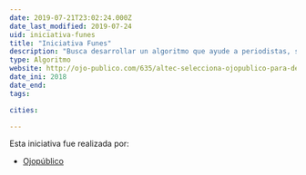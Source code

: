 ```yaml
---
date: 2019-07-21T23:02:24.000Z
date_last_modified: 2019-07-24
uid: iniciativa-funes
title: "Iniciativa Funes"
description: "Busca desarrollar un algoritmo que ayude a periodistas, sociedad civil y órganos de control del Estado a alertar e identificar casos y escenarios con altas probabilidades de corrupción en el sector público."
type: Algoritmo
website: http://ojo-publico.com/635/altec-selecciona-ojopublico-para-desarrollar-proyecto-funes-un-algoritmo-contra-la-corrupcion
date_ini: 2018
date_end: 
tags:

cities: 

---
```


Esta iniciativa fue realizada por:

- [Ojopúblico](/i/ojo-publico.html)
